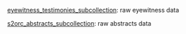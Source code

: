 [eyewitness_testimonies_subcollection](https://github.com/erikaz1/text_memory_and_identity/blob/main/data_collection/embed_eyewitness.ipynb): raw eyewitness data

[s2orc_abstracts_subcollection](https://github.com/erikaz1/text_memory_and_identity/blob/main/data_collection/embed_eyewitness.ipynb): raw abstracts data

